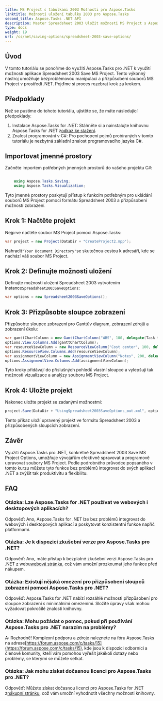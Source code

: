```yaml
---
title: MS Project s tabulkami 2003 Možnosti pro Aspose.Tasks
linktitle: Možnosti uložení tabulky 2003 pro Aspose.Tasks
second_title: Aspose.Tasks .NET API
description: Master Spreadsheet 2003 Uložit možnosti MS Project s Aspose.Tasks pro .NET. Bezproblémově přizpůsobujte a ukládejte soubory MS Project programově.
type: docs
weight: 19
url: /cs/net/saving-options/spreadsheet-2003-save-options/
---
```

## Úvod
V tomto tutoriálu se ponoříme do využití Aspose.Tasks pro .NET k využití možností aplikace Spreadsheet 2003 Save MS Project. Tento výkonný nástroj umožňuje bezproblémovou manipulaci a přizpůsobení souborů MS Project v prostředí .NET. Pojďme si proces rozebrat krok za krokem.
## Předpoklady
Než se pustíme do tohoto tutoriálu, ujistěte se, že máte následující předpoklady:
1.  Instalace Aspose.Tasks for .NET: Stáhněte si a nainstalujte knihovnu Aspose.Tasks for .NET z[odkaz ke stažení](https://releases.aspose.com/tasks/net/).
2. Znalost programování v C#: Pro pochopení pojmů probíraných v tomto tutoriálu je nezbytná základní znalost programovacího jazyka C#.

## Importovat jmenné prostory
Začněte importem potřebných jmenných prostorů do vašeho projektu C#:
```csharp
    
    using Aspose.Tasks.Saving;
    using Aspose.Tasks.Visualization;
```
Tyto jmenné prostory poskytují přístup k funkcím potřebným pro ukládání souborů MS Project pomocí formátu Spreadsheet 2003 a přizpůsobení možností zobrazení.
## Krok 1: Načtěte projekt
Nejprve načtěte soubor MS Project pomocí Aspose.Tasks:
```csharp
var project = new Project(DataDir + "CreateProject2.mpp");
```
 Nahradit`"Your Document Directory"`se skutečnou cestou k adresáři, kde se nachází váš soubor MS Project.
## Krok 2: Definujte možnosti uložení
 Definujte možnosti uložení Spreadsheet 2003 vytvořením instance`Spreadsheet2003SaveOptions`:
```csharp
var options = new Spreadsheet2003SaveOptions();
```
## Krok 3: Přizpůsobte sloupce zobrazení
Přizpůsobte sloupce zobrazení pro Ganttův diagram, zobrazení zdrojů a zobrazení úkolu:
```csharp
var ganttChartColumn = new GanttChartColumn("WBS", 100, delegate(Task task) { return task.Get(Tsk.WBS); });
options.View.Columns.Add(ganttChartColumn);
var resourceViewColumn = new ResourceViewColumn("Cost center", 100, delegate(Resource resource) { return resource.Get(Rsc.CostCenter); });
options.ResourceView.Columns.Add(resourceViewColumn);
var assignmentViewColumn = new AssignmentViewColumn("Notes", 200, delegate(ResourceAssignment assignment) { return assignment.Get(Asn.NotesText); });
options.AssignmentView.Columns.Add(assignmentViewColumn);
```
Tyto kroky přidávají do příslušných pohledů vlastní sloupce a vylepšují tak možnosti vizualizace a analýzy souboru MS Project.
## Krok 4: Uložte projekt
Nakonec uložte projekt se zadanými možnostmi:
```csharp
project.Save(DataDir + "UsingSpreadsheet2003SaveOptions_out.xml", options);
```
Tento příkaz uloží upravený projekt ve formátu Spreadsheet 2003 a přizpůsobených sloupcích zobrazení.

## Závěr
Využití Aspose.Tasks pro .NET, konkrétně Spreadsheet 2003 Save MS Project Options, umožňuje vývojářům efektivně spravovat a programově upravovat soubory MS Project. Podle podrobného průvodce popsaného v tomto kurzu můžete tyto funkce bez problémů integrovat do svých aplikací .NET a zvýšit tak produktivitu a flexibilitu.

## FAQ
### Otázka: Lze Aspose.Tasks for .NET používat ve webových i desktopových aplikacích?
Odpověď: Ano, Aspose.Tasks for .NET lze bez problémů integrovat do webových i desktopových aplikací a poskytovat konzistentní funkce napříč platformami.
### Otázka: Je k dispozici zkušební verze pro Aspose.Tasks pro .NET?
Odpověď: Ano, máte přístup k bezplatné zkušební verzi Aspose.Tasks pro .NET z webu[webová stránka](https://releases.aspose.com/), což vám umožní prozkoumat jeho funkce před nákupem.
### Otázka: Existují nějaká omezení pro přizpůsobení sloupců zobrazení pomocí Aspose.Tasks pro .NET?
Odpověď: Aspose.Tasks for .NET nabízí rozsáhlé možnosti přizpůsobení pro sloupce zobrazení s minimálními omezeními. Složité úpravy však mohou vyžadovat pokročilé znalosti knihovny.
### Otázka: Mohu požádat o pomoc, pokud při používání Aspose.Tasks pro .NET narazím na problémy?
 A: Rozhodně! Komplexní podporu a zdroje naleznete na fóru Aspose.Tasks na adrese[https://forum.aspose.com/c/tasks/15](https://forum.aspose.com/c/tasks/15), kde jsou k dispozici odborníci a členové komunity, kteří vám pomohou vyřešit jakékoli dotazy nebo problémy, se kterými se můžete setkat.
### Otázka: Jak mohu získat dočasnou licenci pro Aspose.Tasks pro .NET?
 Odpověď: Můžete získat dočasnou licenci pro Aspose.Tasks for .NET z[nákupní stránku](https://purchase.aspose.com/temporary-license/), což vám umožní vyhodnotit všechny možnosti knihovny.